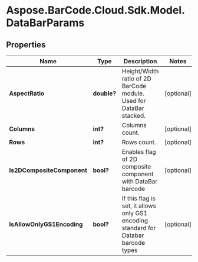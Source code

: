 # Aspose.BarCode.Cloud.Sdk.Model.DataBarParams

## Properties

Name | Type | Description | Notes
---- | ---- | ----------- | -----
**AspectRatio** | **double?** | Height/Width ratio of 2D BarCode module. Used for DataBar stacked. | [optional]
**Columns** | **int?** | Columns count. | [optional]
**Rows** | **int?** | Rows count. | [optional]
**Is2DCompositeComponent** | **bool?** | Enables flag of 2D composite component with DataBar barcode | [optional]
**IsAllowOnlyGS1Encoding** | **bool?** | If this flag is set, it allows only GS1 encoding standard for Databar barcode types | [optional]

